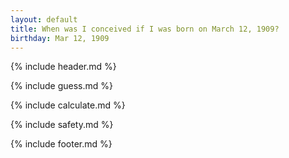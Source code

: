```yaml
---
layout: default
title: When was I conceived if I was born on March 12, 1909?
birthday: Mar 12, 1909
---
```


{% include header.md %}

{% include guess.md %}

{% include calculate.md %}

{% include safety.md %}

{% include footer.md %}



